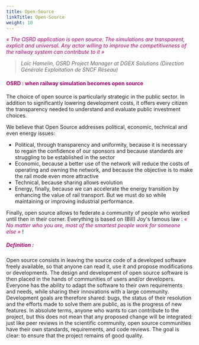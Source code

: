 ```yaml
---
title: Open-Source
linkTitle: Open-Source
weight: 10
---
```


*<font color=#aa026d>« The OSRD application is open source. The simulations are transparent, explicit and universal. Any actor willing to improve the competitiveness of the railway system can contribute to it »</font>*
>*Loïc Hamelin, OSRD Project Manager at DGEX Solutions (Direction Générale Exploitation de SNCF Réseau)*

#### <font color=#aa026d>OSRD : when railway simulation becomes open source</font>

The choice of open source is particularly strategic in the public sector. In addition to significantly lowering development costs, it offers every citizen the transparency needed to understand and evaluate public investment choices.

We believe that Open Source addresses political, economic, technical and even energy issues:

- Political, through transparency and uniformity, because it is necessary to regain the confidence of our sponsors and because standards are struggling to be established in the sector  
- Economic, because a better use of the network will reduce the costs of operating and owning the network, and because the objective is to make the rail mode even more attractive
- Technical, because sharing allows evolution
- Energy, finally, because we can accelerate the energy transition by enhancing the value of rail transport. But we must do so while maintaining or improving industrial performance.

Finally, open source allows to federate a community of people who worked until then in their corner. Everything is based on (Bill) Joy's famous law : *<font color=#aa026d>« No matter who you are, most of the smartest people work for someone else »</font>* !



##### <font color=#aa026d>Definition :</font>
Open source consists in leaving the source code of a developed software freely available, so that anyone can read it, use it and propose modifications or developments. The design and development of open source software is then placed in the hands of communities of users and/or developers.
Everyone has the ability to adapt the software to their own requirements and needs, while sharing their innovations with a large community. Development goals are therefore shared: bugs, the status of their resolution and the efforts made to solve them are public, as is the progress of new features.
In absolute terms, anyone who wants to can contribute to the project, but this does not mean that any proposed change will be integrated: just like peer reviews in the scientific community, open source communities have their own standards, requirements, and code reviews. The goal is clear: to ensure that the project remains of good quality.